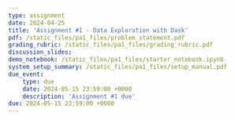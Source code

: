 ```yaml
---
type: assignment
date: 2024-04-25
title: 'Assignment #1 - Data Exploration with Dask'
pdf: /static_files/pa1_files/problem_statement.pdf
grading_rubric: /static_files/pa1_files/grading_rubric.pdf
discussion_slides: 
demo_notebook: /static_files/pa1_files/starter_notebook.ipynb
system_setup_summary: /static_files/pa1_files/setup_manual.pdf
due_event: 
    type: due
    date: 2024-05-15 23:59:00 +0000
    description: 'Assignment #1 due'
due: 2024-05-15 23:59:00 +0000
---
```

